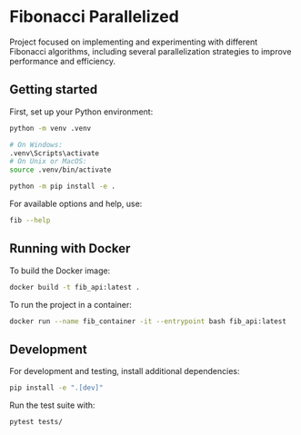 # Fibonacci Parallelized
Project focused on implementing and experimenting with different Fibonacci algorithms, including several parallelization strategies to improve performance and efficiency.

## Getting started
First, set up your Python environment:

```bash
python -m venv .venv

# On Windows:
.venv\Scripts\activate
# On Unix or MacOS:
source .venv/bin/activate

python -m pip install -e .
```

For available options and help, use:

```bash
fib --help
```

## Running with Docker

To build the Docker image:

```bash
docker build -t fib_api:latest .
```

To run the project in a container:

```bash
docker run --name fib_container -it --entrypoint bash fib_api:latest
```

## Development

For development and testing, install additional dependencies:

```bash
pip install -e ".[dev]"
```

Run the test suite with:

```bash
pytest tests/
```